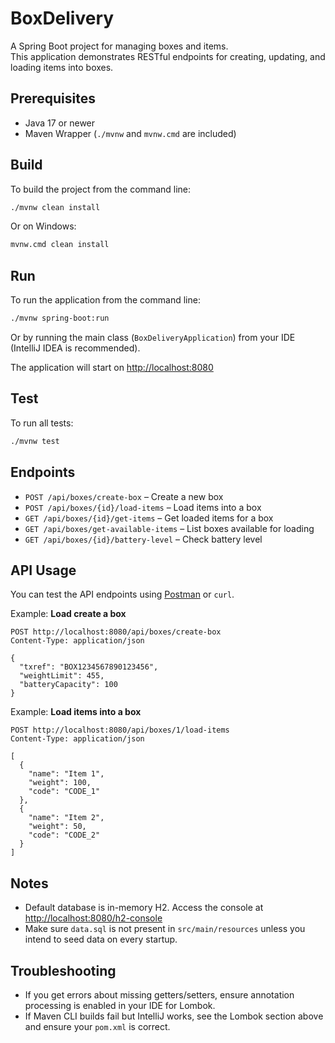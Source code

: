 # BoxDelivery

A Spring Boot project for managing boxes and items.  
This application demonstrates RESTful endpoints for creating, updating, and loading items into boxes.

## Prerequisites

- Java 17 or newer
- Maven Wrapper (`./mvnw` and `mvnw.cmd` are included)

## Build

To build the project from the command line:

```bash
./mvnw clean install
```

Or on Windows:

```bat
mvnw.cmd clean install
```

## Run

To run the application from the command line:

```bash
./mvnw spring-boot:run
```

Or by running the main class (`BoxDeliveryApplication`) from your IDE (IntelliJ IDEA is recommended).

The application will start on [http://localhost:8080](http://localhost:8080)

## Test

To run all tests:

```bash
./mvnw test
```

## Endpoints

- `POST /api/boxes/create-box` – Create a new box
- `POST /api/boxes/{id}/load-items` – Load items into a box
- `GET /api/boxes/{id}/get-items` – Get loaded items for a box
- `GET /api/boxes/get-available-items` – List boxes available for loading
- `GET /api/boxes/{id}/battery-level` – Check battery level

## API Usage

You can test the API endpoints using [Postman](https://www.postman.com/) or `curl`.

Example: **Load create a box**

```http
POST http://localhost:8080/api/boxes/create-box
Content-Type: application/json

{
  "txref": "BOX1234567890123456",
  "weightLimit": 455,
  "batteryCapacity": 100
}
```

Example: **Load items into a box**

```http
POST http://localhost:8080/api/boxes/1/load-items
Content-Type: application/json

[
  {
    "name": "Item 1",
    "weight": 100,
    "code": "CODE_1"
  },
  {
    "name": "Item 2",
    "weight": 50,
    "code": "CODE_2"
  }
]
```

## Notes

- Default database is in-memory H2. Access the console at [http://localhost:8080/h2-console](http://localhost:8080/h2-console)
- Make sure `data.sql` is not present in `src/main/resources` unless you intend to seed data on every startup.

## Troubleshooting

- If you get errors about missing getters/setters, ensure annotation processing is enabled in your IDE for Lombok.
- If Maven CLI builds fail but IntelliJ works, see the Lombok section above and ensure your `pom.xml` is correct.
